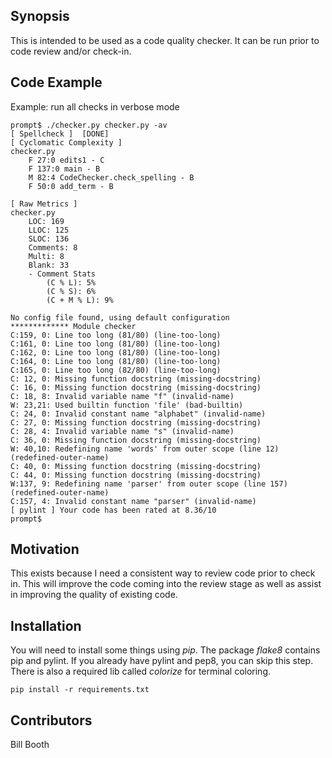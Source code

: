 ## Synopsis

This is intended to be used as a code quality checker. It can be run prior to
code review and/or check-in.

## Code Example

Example: run all checks in verbose mode

```
prompt$ ./checker.py checker.py -av
[ Spellcheck ]  [DONE]
[ Cyclomatic Complexity ]
checker.py
    F 27:0 edits1 - C
    F 137:0 main - B
    M 82:4 CodeChecker.check_spelling - B
    F 50:0 add_term - B

[ Raw Metrics ]
checker.py
    LOC: 169
    LLOC: 125
    SLOC: 136
    Comments: 8
    Multi: 8
    Blank: 33
    - Comment Stats
        (C % L): 5%
        (C % S): 6%
        (C + M % L): 9%

No config file found, using default configuration
************* Module checker
C:159, 0: Line too long (81/80) (line-too-long)
C:161, 0: Line too long (81/80) (line-too-long)
C:162, 0: Line too long (81/80) (line-too-long)
C:164, 0: Line too long (81/80) (line-too-long)
C:165, 0: Line too long (82/80) (line-too-long)
C: 12, 0: Missing function docstring (missing-docstring)
C: 16, 0: Missing function docstring (missing-docstring)
C: 18, 8: Invalid variable name "f" (invalid-name)
W: 23,21: Used builtin function 'file' (bad-builtin)
C: 24, 0: Invalid constant name "alphabet" (invalid-name)
C: 27, 0: Missing function docstring (missing-docstring)
C: 28, 4: Invalid variable name "s" (invalid-name)
C: 36, 0: Missing function docstring (missing-docstring)
W: 40,10: Redefining name 'words' from outer scope (line 12) (redefined-outer-name)
C: 40, 0: Missing function docstring (missing-docstring)
C: 44, 0: Missing function docstring (missing-docstring)
W:137, 9: Redefining name 'parser' from outer scope (line 157) (redefined-outer-name)
C:157, 4: Invalid constant name "parser" (invalid-name)
[ pylint ] Your code has been rated at 8.36/10
prompt$
```

## Motivation

This exists because I need a consistent way to review code prior to check in. This will improve the code coming into the review stage as well as assist in improving the quality of existing code.

## Installation

You will need to install some things using *pip*. The package *flake8* contains pip and pylint. If you already have pylint and pep8, you can skip this step. There is also a required lib called *colorize* for terminal coloring.

```
pip install -r requirements.txt
```

## Contributors

Bill Booth
